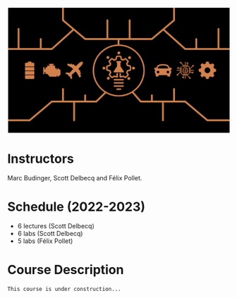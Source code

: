 ![](../images/header.jpg)

# Instructors
Marc Budinger, Scott Delbecq and Félix Pollet.

# Schedule (2022-2023)
- 6 lectures (Scott Delbecq)
- 6 labs (Scott Delbecq)
- 5 labs (Félix Pollet)

# Course Description
```{warning}
This course is under construction...
```